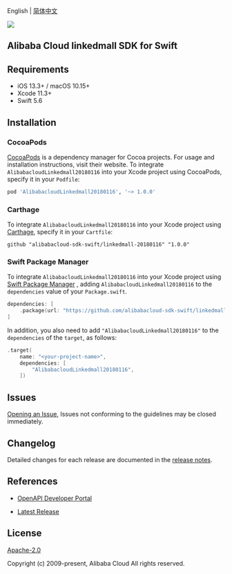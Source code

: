 English | [简体中文](README-CN.md)

![](https://aliyunsdk-pages.alicdn.com/icons/AlibabaCloud.svg)

## Alibaba Cloud linkedmall SDK for Swift

## Requirements

- iOS 13.3+ / macOS 10.15+
- Xcode 11.3+
- Swift 5.6

## Installation

### CocoaPods

[CocoaPods](https://cocoapods.org) is a dependency manager for Cocoa projects. For usage and installation instructions, visit their website. To integrate `AlibabacloudLinkedmall20180116` into your Xcode project using CocoaPods, specify it in your `Podfile`:

```ruby
pod 'AlibabacloudLinkedmall20180116', '~> 1.0.0'
```

### Carthage

To integrate `AlibabacloudLinkedmall20180116` into your Xcode project using [Carthage](https://github.com/Carthage/Carthage), specify it in your `Cartfile`:

```ogdl
github "alibabacloud-sdk-swift/linkedmall-20180116" "1.0.0"
```

### Swift Package Manager

To integrate `AlibabacloudLinkedmall20180116` into your Xcode project using [Swift Package Manager](https://swift.org/package-manager/) , adding `AlibabacloudLinkedmall20180116` to the `dependencies` value of your `Package.swift`.

```swift
dependencies: [
    .package(url: "https://github.com/alibabacloud-sdk-swift/linkedmall-20180116.git", from: "1.0.0")
]
```

In addition, you also need to add `"AlibabacloudLinkedmall20180116"` to the `dependencies` of the `target`, as follows:

```swift
.target(
    name: "<your-project-name>",
    dependencies: [
        "AlibabacloudLinkedmall20180116",
    ])
```

## Issues

[Opening an Issue](https://github.com/alibabacloud-sdk-swift/linkedmall-20180116/issues/new), Issues not conforming to the guidelines may be closed immediately.

## Changelog

Detailed changes for each release are documented in the [release notes](./ChangeLog.txt).

## References

* [OpenAPI Developer Portal](https://next.api.alibabacloud.com/home)
- [Latest Release](https://github.com/alibabacloud-sdk-swift/linkedmall-20180116)

## License

[Apache-2.0](http://www.apache.org/licenses/LICENSE-2.0)

Copyright (c) 2009-present, Alibaba Cloud All rights reserved.
